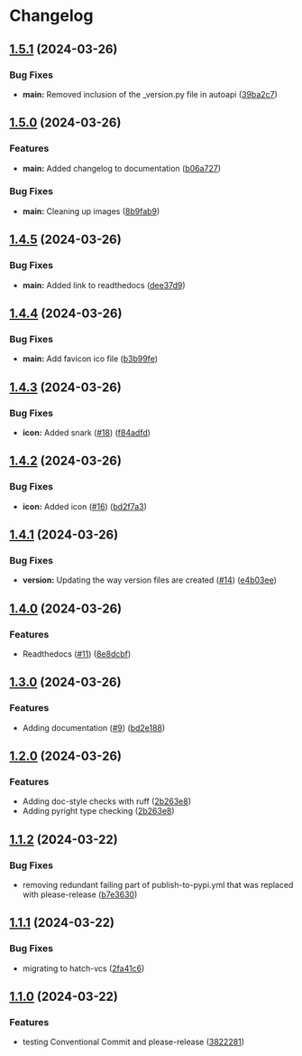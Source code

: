 # Changelog

## [1.5.1](https://github.com/CoreySpohn/lod_unit/compare/v1.5.0...v1.5.1) (2024-03-26)


### Bug Fixes

* **main:** Removed inclusion of the _version.py file in autoapi ([39ba2c7](https://github.com/CoreySpohn/lod_unit/commit/39ba2c7c248b93bc5d838f0b798f8cf454e12d5d))

## [1.5.0](https://github.com/CoreySpohn/lod_unit/compare/v1.4.5...v1.5.0) (2024-03-26)


### Features

* **main:** Added changelog to documentation ([b06a727](https://github.com/CoreySpohn/lod_unit/commit/b06a72755489451ee7a74f518a8309eaa6606c6f))


### Bug Fixes

* **main:** Cleaning up images ([8b9fab9](https://github.com/CoreySpohn/lod_unit/commit/8b9fab9378c091fd4a270ff7ec95126aac91a4a8))

## [1.4.5](https://github.com/CoreySpohn/lod_unit/compare/v1.4.4...v1.4.5) (2024-03-26)


### Bug Fixes

* **main:** Added link to readthedocs ([dee37d9](https://github.com/CoreySpohn/lod_unit/commit/dee37d9041da7be1e036ace6f709edf3b13c5b12))

## [1.4.4](https://github.com/CoreySpohn/lod_unit/compare/v1.4.3...v1.4.4) (2024-03-26)


### Bug Fixes

* **main:** Add favicon ico file ([b3b99fe](https://github.com/CoreySpohn/lod_unit/commit/b3b99feea24a47e0d7bce8468852e2905fb1c8c3))

## [1.4.3](https://github.com/CoreySpohn/lod_unit/compare/v1.4.2...v1.4.3) (2024-03-26)


### Bug Fixes

* **icon:** Added snark ([#18](https://github.com/CoreySpohn/lod_unit/issues/18)) ([f84adfd](https://github.com/CoreySpohn/lod_unit/commit/f84adfdd3d08963b0dcfff6157485727c3b61ac7))

## [1.4.2](https://github.com/CoreySpohn/lod_unit/compare/v1.4.1...v1.4.2) (2024-03-26)


### Bug Fixes

* **icon:** Added icon ([#16](https://github.com/CoreySpohn/lod_unit/issues/16)) ([bd2f7a3](https://github.com/CoreySpohn/lod_unit/commit/bd2f7a37862294d8fa7ed96fa48985a390ce1b87))

## [1.4.1](https://github.com/CoreySpohn/lod_unit/compare/v1.4.0...v1.4.1) (2024-03-26)


### Bug Fixes

* **version:** Updating the way version files are created ([#14](https://github.com/CoreySpohn/lod_unit/issues/14)) ([e4b03ee](https://github.com/CoreySpohn/lod_unit/commit/e4b03ee7723105226391d56a89feebfc479c3268))

## [1.4.0](https://github.com/CoreySpohn/lod_unit/compare/v1.3.0...v1.4.0) (2024-03-26)


### Features

* Readthedocs ([#11](https://github.com/CoreySpohn/lod_unit/issues/11)) ([8e8dcbf](https://github.com/CoreySpohn/lod_unit/commit/8e8dcbffc20dba243abb6bb064319588a6a7e704))

## [1.3.0](https://github.com/CoreySpohn/lod_unit/compare/v1.2.0...v1.3.0) (2024-03-26)


### Features

* Adding documentation ([#9](https://github.com/CoreySpohn/lod_unit/issues/9)) ([bd2e188](https://github.com/CoreySpohn/lod_unit/commit/bd2e18888891f3ec2ee848235c110f4b46c99412))

## [1.2.0](https://github.com/CoreySpohn/lod_unit/compare/v1.1.2...v1.2.0) (2024-03-26)


### Features

* Adding doc-style checks with ruff ([2b263e8](https://github.com/CoreySpohn/lod_unit/commit/2b263e8bc782b604cfab4272d086fabe08d1420c))
* Adding pyright type checking ([2b263e8](https://github.com/CoreySpohn/lod_unit/commit/2b263e8bc782b604cfab4272d086fabe08d1420c))

## [1.1.2](https://github.com/CoreySpohn/lod_unit/compare/v1.1.1...v1.1.2) (2024-03-22)


### Bug Fixes

* removing redundant failing part of publish-to-pypi.yml that was replaced with please-release ([b7e3630](https://github.com/CoreySpohn/lod_unit/commit/b7e36304f99271515cafd76533525b366855d2cb))

## [1.1.1](https://github.com/CoreySpohn/lod_unit/compare/v1.1.0...v1.1.1) (2024-03-22)


### Bug Fixes

* migrating to hatch-vcs ([2fa41c6](https://github.com/CoreySpohn/lod_unit/commit/2fa41c6dab133e676806e56b8d7310c2fce9fe29))

## [1.1.0](https://github.com/CoreySpohn/lod_unit/compare/v1.0.4...v1.1.0) (2024-03-22)


### Features

* testing Conventional Commit and please-release ([3822281](https://github.com/CoreySpohn/lod_unit/commit/38222814138e11214c617b743951131761b23bdd))
